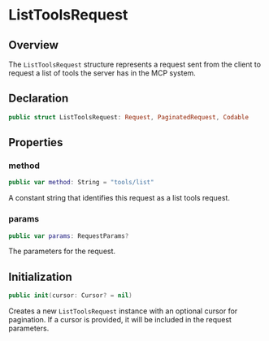 # ListToolsRequest

## Overview

The `ListToolsRequest` structure represents a request sent from the client to request a list of tools the server has in the MCP system.

## Declaration

```swift
public struct ListToolsRequest: Request, PaginatedRequest, Codable
```

## Properties

### method

```swift
public var method: String = "tools/list"
```

A constant string that identifies this request as a list tools request.

### params

```swift
public var params: RequestParams?
```

The parameters for the request.

## Initialization

```swift
public init(cursor: Cursor? = nil)
```

Creates a new `ListToolsRequest` instance with an optional cursor for pagination. If a cursor is provided, it will be included in the request parameters.
